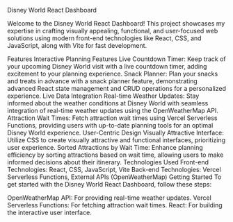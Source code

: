 
Disney World React Dashboard

Welcome to the Disney World React Dashboard! This project showcases my expertise in crafting visually appealing, functional, and user-focused web solutions using modern front-end technologies like React, CSS, and JavaScript, along with Vite for fast development.

Features
Interactive Planning Features
Live Countdown Timer: Keep track of your upcoming Disney World visit with a live countdown timer, adding excitement to your planning experience.
Snack Planner: Plan your snacks and treats in advance with a snack planner feature, demonstrating advanced React state management and CRUD operations for a personalized experience.
Live Data Integration
Real-time Weather Updates: Stay informed about the weather conditions at Disney World with seamless integration of real-time weather updates using the OpenWeatherMap API.
Attraction Wait Times: Fetch attraction wait times using Vercel Serverless Functions, providing users with up-to-date planning tools for an optimal Disney World experience.
User-Centric Design
Visually Attractive Interface: Utilize CSS to create visually attractive and functional interfaces, prioritizing user experience.
Sorted Attractions by Wait Time: Enhance planning efficiency by sorting attractions based on wait time, allowing users to make informed decisions about their itinerary.
Technologies Used
Front-end Technologies: React, CSS, JavaScript, Vite
Back-end Technologies: Vercel Serverless Functions, External APIs (OpenWeatherMap)
Getting Started
To get started with the Disney World React Dashboard, follow these steps:



OpenWeatherMap API: For providing real-time weather updates.
Vercel Serverless Functions: For fetching attraction wait times.
React: For building the interactive user interface.